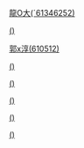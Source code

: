 
[龍O大(ˊ61346252)](https://github.com/HappyHackingHigh/CTF/blob/master/steg.md)


[()]()



[郭x淳(610512)](https://github.com/orangeistoxic/the-paradise-of-python/)


[()]()

[()]()


[()]()


[()]()

[()]()
